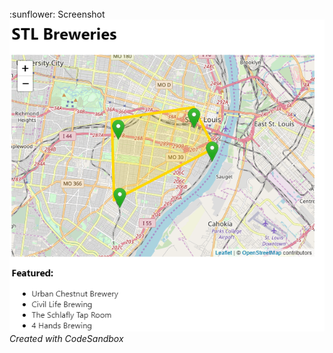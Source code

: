 
<br>
:sunflower: Screenshot<br>
<img src="stl_breweries.png">
<br>
<i>Created with CodeSandbox</i>
